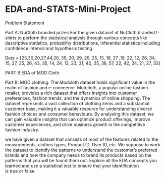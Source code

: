 # EDA-and-STATS-Mini-Project


Problem Statement

Part A: NuCloth branded prizes 
For the given dataset of NuCloth branded t-shirts to perform the statistical analysis through various concepts like descriptive statistics, probability distributions, Inferential statistics including confidence interval and hypothesis testing.

Data = [23,30,20,27,44,26, 35, 20, 29, 29, 25, 15, 18, 27 ,19, 22, 12, 26, 34, 15, 27, 35, 26, 43, 35, 14, 24, 12, 23, 31, 40, 35, 38, 57, 22, 42, 24, 21, 27, 33]

PART B
EDA of MOD Cloth

Part B: MOD clothing:
The Modcloth dataset holds significant value in the realm of fashion and e-commerce. Modcloth, a popular online fashion retailer, provides a rich dataset that offers insights into customer preferences, fashion trends, and the dynamics of online shopping. The dataset represents a vast collection of clothing items and a substantial customer base, making it a valuable resource for understanding diverse fashion choices and consumer behaviours. By analysing this dataset, we can gain valuable insights that can optimize product offerings, improve customer experiences, and drive business growth in the competitive fashion industry.

we have given a dataset that consists of most of the features related to the measurements, clothes types, Product ID, User ID, etc. We suppose to work the dataset to identify the patterns to understand the customer’s preferred brands and how the company needs to brand its products based on the patterns that you will be found them out. Explore all the EDA concepts you learned and use a statistical test to ensure that your identification is true or false.
